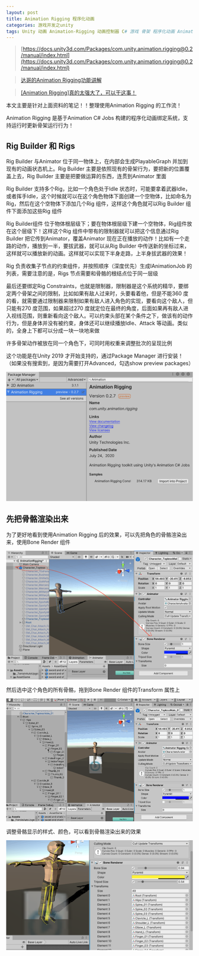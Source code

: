 ```yaml
---
layout: post
title: Animation Rigging 程序化动画
categories: 游戏开发之unity 
tags: Unity 动画 Animation-Rigging 动画控制器 C# 游戏 骨架 程序化动画 Animator BoneRender RigBuilder Rig 
---
```


>[https://docs.unity3d.com/Packages/com.unity.animation.rigging@0.2/manual/index.html](https://docs.unity3d.com/Packages/com.unity.animation.rigging@0.2/manual/index.html)

>[达哥的Animation Rigging功能讲解](https://www.bilibili.com/video/BV1dT4y137ps)

>[[Animation Rigging]真的太强大了，可以干这事！](https://www.bilibili.com/video/BV1yE411V7k9)

本文主要是针对上面资料的笔记！！整理使用Animation Rigging 的工作流！

Animation Rigging 是基于Animation C# Jobs 构建的程序化动画绑定系统，支持运行时更新骨架运行行为！

## Rig Builder 和 Rigs

Rig Builder 与Animator 位于同一物体上，在内部会生成PlayableGraph 并加到现有的动画状态机上。Rig Builder 主要是依照现有的骨架行为，要把新的位置覆盖上去，Rig Builder 主要是把要做运算的东西，连贯到Animator 里面

Rig Builder 支持多个Rig，比如一个角色处于Idle 状态时，可能要拿着武器Idle，或者挥手Idle，这个时候就可以在这个角色物体下面创建一个空物体，比如命名为Rig，然后在这个空物体下添加几个Rig 组件，这样这个角色就可以Rig Builder 组件下面添加这些Rig 组件

Rig Builder组件 位于物体根层级下；要在物体根层级下建一个空物体，Rig组件放在这个层级下！这样这个Rig 组件中带有的限制器就可以把这个信息通过Rig Builder 把它传到Animator，覆盖Animator 现在正在播放的动作！比如有一个走路的动作，播放到一半，要拔武器，就可以从Rig Builder 中传送新的坐标过来，这样就可以播放新的动画。这样就可以实现下半身走路，上半身拔武器的效果！

Rig 负责收集子节点的约束组件，并按照顺序（深度优先）生成IAnimationJob 的列表，需要注意的是，Rigs 节点需要和骨骼的根结点位于同一层级

最后还要绑定Rig Constraints，也就是限制器，限制器是这个系统的精华，要绑定两个骨架之间的限制，比如如果有敌人过来时，头要看着他，但是不能360 度的看，就需要通过限制器来限制如果有敌人进入角色的实现，要看向这个敌人，但只能有270 度范围，如果超过270 度就定位在最终的角度，后面如果再有敌人进入视线范围，则重新看向这个敌人。可以约束头部在某个条件之下，做该有的动作行为，但是身体并没有被约束，身体还可以继续播放Idle、Attack 等动画。类似的，全身上下都可以分成一块一块地来做

许多骨架动作被放在同一个角色下，可同时用权重来调整批次的呈现比例

这个功能是在Unity 2019 才开始支持的，通过Package Manager 进行安装！（如果没有搜索到，是因为需要打开Advanced，勾选show preview packages）

![](../media/image/2020-11-21/01.png)

## 先把骨骼渲染出来

为了更好地看到使用Animation Rigging 后的效果，可以先把角色的骨骼渲染出来，使用Bone Render 组件

![](../media/image/2020-11-21/02.png)

然后选中这个角色的所有骨骼，拖到Bone Render 组件的Transform 属性上

![](../media/image/2020-11-21/03.gif)

调整骨骼显示的样式、颜色，可以看到骨骼渲染出来的效果

![](../media/image/2020-11-21/04.png)

## 

